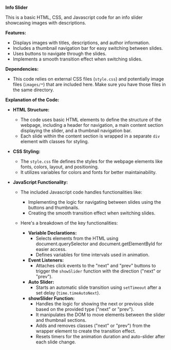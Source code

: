 **Info Slider**

This is a basic HTML, CSS, and Javascript code for an info slider showcasing images with descriptions.

**Features:**

-    Displays images with titles, descriptions, and author information.
-    Includes a thumbnail navigation bar for easy switching between slides.
-    Uses buttons to navigate through the slides.
-    Implements a smooth transition effect when switching slides.

**Dependencies:**

-    This code relies on external CSS files (`style.css`) and potentially image files (`images/*`) that are included here. Make sure you have those files in the same directory.

**Explanation of the Code:**

-    **HTML Structure:**
     -    The code uses basic HTML elements to define the structure of the webpage, including a header for navigation, a main content section displaying the slider, and a thumbnail navigation bar.
     -    Each slide within the content section is wrapped in a separate `div` element with classes for styling.
-    **CSS Styling:**
     -    The `style.css` file defines the styles for the webpage elements like fonts, colors, layout, and positioning.
     -    It utilizes variables for colors and fonts for better maintainability.
-    **JavaScript Functionality:**

     -    The included Javascript code handles functionalities like:

          -    Implementing the logic for navigating between slides using the buttons and thumbnails.
          -    Creating the smooth transition effect when switching slides.

     -    Here's a breakdown of the key functionalities:
          -    **Variable Declarations:**
               -    Selects elements from the HTML using document.querySelector and document.getElementById for easier access.
               -    Defines variables for time intervals used in animation.
          -    **Event Listeners:**
               -    Attaches click events to the "next" and "prev" buttons to trigger the `showSlider` function with the direction ("next" or "prev").
          -    **Auto Slider:**
               -    Starts an automatic slide transition using `setTimeout` after a set delay (`time.timeAutoNext`).
          -    **showSlider Function:**
               -    Handles the logic for showing the next or previous slide based on the provided type ("next" or "prev").
               -    It manipulates the DOM to move elements between the slider and thumbnail sections.
               -    Adds and removes classes ("next" or "prev") from the wrapper element to create the transition effect.
               -    Resets timers for the animation duration and auto-slider after each slide change.
